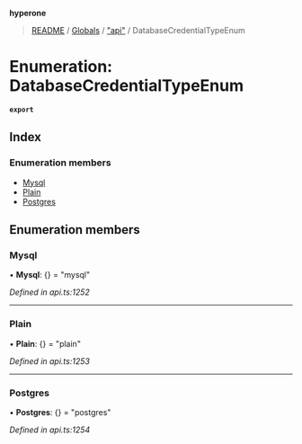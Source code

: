 **hyperone**

> [README](../README.md) / [Globals](../globals.md) / ["api"](../modules/_api_.md) / DatabaseCredentialTypeEnum

# Enumeration: DatabaseCredentialTypeEnum

**`export`** 

## Index

### Enumeration members

* [Mysql](_api_.databasecredentialtypeenum.md#mysql)
* [Plain](_api_.databasecredentialtypeenum.md#plain)
* [Postgres](_api_.databasecredentialtypeenum.md#postgres)

## Enumeration members

### Mysql

•  **Mysql**: {} = "mysql"

*Defined in api.ts:1252*

___

### Plain

•  **Plain**: {} = "plain"

*Defined in api.ts:1253*

___

### Postgres

•  **Postgres**: {} = "postgres"

*Defined in api.ts:1254*
